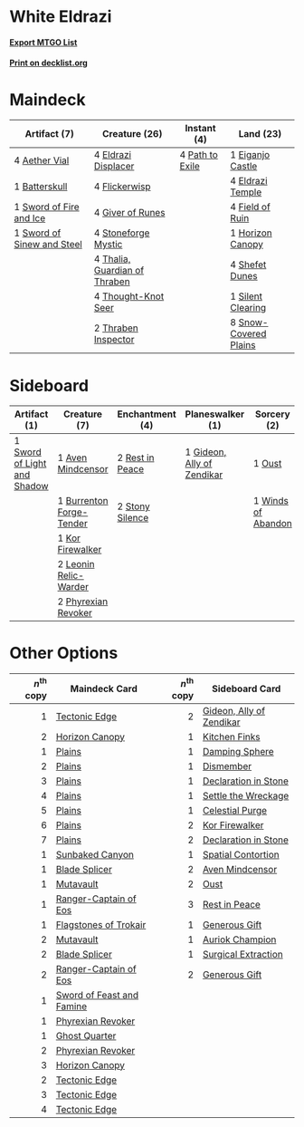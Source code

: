 # White Eldrazi

#### [Export MTGO List](../collection/White%20Eldrazi/White%20Eldrazi.txt)
#### [Print on decklist.org](http://decklist.org/?deckmain=4%09Aether%20Vial%0A1%09Batterskull%0A1%09Eiganjo%20Castle%0A4%09Eldrazi%20Displacer%0A4%09Eldrazi%20Temple%0A4%09Field%20of%20Ruin%0A4%09Flickerwisp%0A4%09Giver%20of%20Runes%0A1%09Horizon%20Canopy%0A4%09Path%20to%20Exile%0A4%09Shefet%20Dunes%0A1%09Silent%20Clearing%0A8%09Snow-Covered%20Plains%0A4%09Stoneforge%20Mystic%0A1%09Sword%20of%20Fire%20and%20Ice%0A1%09Sword%20of%20Sinew%20and%20Steel%0A4%09Thalia,%20Guardian%20of%20Thraben%0A4%09Thought-Knot%20Seer%0A2%09Thraben%20Inspector&deckside=1%09Aven%20Mindcensor%0A1%09Burrenton%20Forge-Tender%0A1%09Gideon,%20Ally%20of%20Zendikar%0A1%09Kor%20Firewalker%0A2%09Leonin%20Relic-Warder%0A1%09Oust%0A2%09Phyrexian%20Revoker%0A2%09Rest%20in%20Peace%0A2%09Stony%20Silence%0A1%09Sword%20of%20Light%20and%20Shadow%0A1%09Winds%20of%20Abandon)
# Maindeck

|                                            Artifact (7)                                             |                                             Creature (26)                                              |                                       Instant (4)                                        |                                           Land (23)                                            |
|-----------------------------------------------------------------------------------------------------|--------------------------------------------------------------------------------------------------------|------------------------------------------------------------------------------------------|------------------------------------------------------------------------------------------------|
|4 [Aether Vial](http://gatherer.wizards.com/Pages/Card/Details.aspx?multiverseid=48146)              |4 [Eldrazi Displacer](http://gatherer.wizards.com/Pages/Card/Details.aspx?multiverseid=407523)          |4 [Path to Exile](http://gatherer.wizards.com/Pages/Card/Details.aspx?multiverseid=220511)|1 [Eiganjo Castle](http://gatherer.wizards.com/Pages/Card/Details.aspx?multiverseid=79205)      |
|1 [Batterskull](http://gatherer.wizards.com/Pages/Card/Details.aspx?multiverseid=233055)             |4 [Flickerwisp](http://gatherer.wizards.com/Pages/Card/Details.aspx?multiverseid=376338)                |                                                                                          |4 [Eldrazi Temple](http://gatherer.wizards.com/Pages/Card/Details.aspx?multiverseid=401710)     |
|1 [Sword of Fire and Ice](http://gatherer.wizards.com/Pages/Card/Details.aspx?multiverseid=46429)    |4 [Giver of Runes](http://gatherer.wizards.com/Pages/Card/Details.aspx?multiverseid=463962)             |                                                                                          |4 [Field of Ruin](http://gatherer.wizards.com/Pages/Card/Details.aspx?multiverseid=435415)      |
|1 [Sword of Sinew and Steel](http://gatherer.wizards.com/Pages/Card/Details.aspx?multiverseid=464177)|4 [Stoneforge Mystic](http://gatherer.wizards.com/Pages/Card/Details.aspx?multiverseid=198383)          |                                                                                          |1 [Horizon Canopy](http://gatherer.wizards.com/Pages/Card/Details.aspx?multiverseid=409571)     |
|                                                                                                     |4 [Thalia, Guardian of Thraben](http://gatherer.wizards.com/Pages/Card/Details.aspx?multiverseid=442025)|                                                                                          |4 [Shefet Dunes](http://gatherer.wizards.com/Pages/Card/Details.aspx?multiverseid=430872)       |
|                                                                                                     |4 [Thought-Knot Seer](http://gatherer.wizards.com/Pages/Card/Details.aspx?multiverseid=407519)          |                                                                                          |1 [Silent Clearing](http://gatherer.wizards.com/Pages/Card/Details.aspx?multiverseid=464195)    |
|                                                                                                     |2 [Thraben Inspector](http://gatherer.wizards.com/Pages/Card/Details.aspx?multiverseid=409784)          |                                                                                          |8 [Snow-Covered Plains](http://gatherer.wizards.com/Pages/Card/Details.aspx?multiverseid=121267)|


# Sideboard

|                                            Artifact (1)                                             |                                           Creature (7)                                            |                                     Enchantment (4)                                      |                                          Planeswalker (1)                                           |                                         Sorcery (2)                                         |
|-----------------------------------------------------------------------------------------------------|---------------------------------------------------------------------------------------------------|------------------------------------------------------------------------------------------|-----------------------------------------------------------------------------------------------------|---------------------------------------------------------------------------------------------|
|1 [Sword of Light and Shadow](http://gatherer.wizards.com/Pages/Card/Details.aspx?multiverseid=47453)|1 [Aven Mindcensor](http://gatherer.wizards.com/Pages/Card/Details.aspx?multiverseid=426707)       |2 [Rest in Peace](http://gatherer.wizards.com/Pages/Card/Details.aspx?multiverseid=442021)|1 [Gideon, Ally of Zendikar](http://gatherer.wizards.com/Pages/Card/Details.aspx?multiverseid=401897)|1 [Oust](http://gatherer.wizards.com/Pages/Card/Details.aspx?multiverseid=401649)            |
|                                                                                                     |1 [Burrenton Forge-Tender](http://gatherer.wizards.com/Pages/Card/Details.aspx?multiverseid=438580)|2 [Stony Silence](http://gatherer.wizards.com/Pages/Card/Details.aspx?multiverseid=247425)|                                                                                                     |1 [Winds of Abandon](http://gatherer.wizards.com/Pages/Card/Details.aspx?multiverseid=463986)|
|                                                                                                     |1 [Kor Firewalker](http://gatherer.wizards.com/Pages/Card/Details.aspx?multiverseid=442010)        |                                                                                          |                                                                                                     |                                                                                             |
|                                                                                                     |2 [Leonin Relic-Warder](http://gatherer.wizards.com/Pages/Card/Details.aspx?multiverseid=432997)   |                                                                                          |                                                                                                     |                                                                                             |
|                                                                                                     |2 [Phyrexian Revoker](http://gatherer.wizards.com/Pages/Card/Details.aspx?multiverseid=383343)     |                                                                                          |                                                                                                     |                                                                                             |


# Other Options

|*n*<sup>th</sup> copy|                                           Maindeck Card                                            |*n*<sup>th</sup> copy|                                          Sideboard Card                                           |
|--------------------:|----------------------------------------------------------------------------------------------------|--------------------:|---------------------------------------------------------------------------------------------------|
|                    1|[Tectonic Edge](http://gatherer.wizards.com/Pages/Card/Details.aspx?multiverseid=389711)            |                    2|[Gideon, Ally of Zendikar](http://gatherer.wizards.com/Pages/Card/Details.aspx?multiverseid=401897)|
|                    2|[Horizon Canopy](http://gatherer.wizards.com/Pages/Card/Details.aspx?multiverseid=409571)           |                    1|[Kitchen Finks](http://gatherer.wizards.com/Pages/Card/Details.aspx?multiverseid=370458)           |
|                    1|[Plains](http://gatherer.wizards.com/Pages/Card/Details.aspx?multiverseid=439856)                   |                    1|[Damping Sphere](http://gatherer.wizards.com/Pages/Card/Details.aspx?multiverseid=443101)          |
|                    2|[Plains](http://gatherer.wizards.com/Pages/Card/Details.aspx?multiverseid=439856)                   |                    1|[Dismember](http://gatherer.wizards.com/Pages/Card/Details.aspx?multiverseid=382182)               |
|                    3|[Plains](http://gatherer.wizards.com/Pages/Card/Details.aspx?multiverseid=439856)                   |                    1|[Declaration in Stone](http://gatherer.wizards.com/Pages/Card/Details.aspx?multiverseid=409750)    |
|                    4|[Plains](http://gatherer.wizards.com/Pages/Card/Details.aspx?multiverseid=439856)                   |                    1|[Settle the Wreckage](http://gatherer.wizards.com/Pages/Card/Details.aspx?multiverseid=435186)     |
|                    5|[Plains](http://gatherer.wizards.com/Pages/Card/Details.aspx?multiverseid=439856)                   |                    1|[Celestial Purge](http://gatherer.wizards.com/Pages/Card/Details.aspx?multiverseid=183055)         |
|                    6|[Plains](http://gatherer.wizards.com/Pages/Card/Details.aspx?multiverseid=439856)                   |                    2|[Kor Firewalker](http://gatherer.wizards.com/Pages/Card/Details.aspx?multiverseid=442010)          |
|                    7|[Plains](http://gatherer.wizards.com/Pages/Card/Details.aspx?multiverseid=439856)                   |                    2|[Declaration in Stone](http://gatherer.wizards.com/Pages/Card/Details.aspx?multiverseid=409750)    |
|                    1|[Sunbaked Canyon](http://gatherer.wizards.com/Pages/Card/Details.aspx?multiverseid=464196)          |                    1|[Spatial Contortion](http://gatherer.wizards.com/Pages/Card/Details.aspx?multiverseid=407518)      |
|                    1|[Blade Splicer](http://gatherer.wizards.com/Pages/Card/Details.aspx?multiverseid=425828)            |                    2|[Aven Mindcensor](http://gatherer.wizards.com/Pages/Card/Details.aspx?multiverseid=426707)         |
|                    1|[Mutavault](http://gatherer.wizards.com/Pages/Card/Details.aspx?multiverseid=370733)                |                    2|[Oust](http://gatherer.wizards.com/Pages/Card/Details.aspx?multiverseid=401649)                    |
|                    1|[Ranger-Captain of Eos](http://gatherer.wizards.com/Pages/Card/Details.aspx?multiverseid=463970)    |                    3|[Rest in Peace](http://gatherer.wizards.com/Pages/Card/Details.aspx?multiverseid=442021)           |
|                    1|[Flagstones of Trokair](http://gatherer.wizards.com/Pages/Card/Details.aspx?multiverseid=116733)    |                    1|[Generous Gift](http://gatherer.wizards.com/Pages/Card/Details.aspx?multiverseid=463960)           |
|                    2|[Mutavault](http://gatherer.wizards.com/Pages/Card/Details.aspx?multiverseid=370733)                |                    1|[Auriok Champion](http://gatherer.wizards.com/Pages/Card/Details.aspx?multiverseid=72921)          |
|                    2|[Blade Splicer](http://gatherer.wizards.com/Pages/Card/Details.aspx?multiverseid=425828)            |                    1|[Surgical Extraction](http://gatherer.wizards.com/Pages/Card/Details.aspx?multiverseid=397706)     |
|                    2|[Ranger-Captain of Eos](http://gatherer.wizards.com/Pages/Card/Details.aspx?multiverseid=463970)    |                    2|[Generous Gift](http://gatherer.wizards.com/Pages/Card/Details.aspx?multiverseid=463960)           |
|                    1|[Sword of Feast and Famine](http://gatherer.wizards.com/Pages/Card/Details.aspx?multiverseid=214070)|                     |                                                                                                   |
|                    1|[Phyrexian Revoker](http://gatherer.wizards.com/Pages/Card/Details.aspx?multiverseid=383343)        |                     |                                                                                                   |
|                    1|[Ghost Quarter](http://gatherer.wizards.com/Pages/Card/Details.aspx?multiverseid=389534)            |                     |                                                                                                   |
|                    2|[Phyrexian Revoker](http://gatherer.wizards.com/Pages/Card/Details.aspx?multiverseid=383343)        |                     |                                                                                                   |
|                    3|[Horizon Canopy](http://gatherer.wizards.com/Pages/Card/Details.aspx?multiverseid=409571)           |                     |                                                                                                   |
|                    2|[Tectonic Edge](http://gatherer.wizards.com/Pages/Card/Details.aspx?multiverseid=389711)            |                     |                                                                                                   |
|                    3|[Tectonic Edge](http://gatherer.wizards.com/Pages/Card/Details.aspx?multiverseid=389711)            |                     |                                                                                                   |
|                    4|[Tectonic Edge](http://gatherer.wizards.com/Pages/Card/Details.aspx?multiverseid=389711)            |                     |                                                                                                   |

